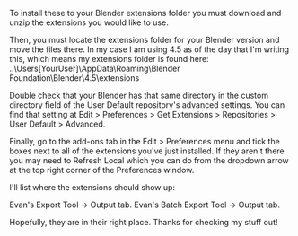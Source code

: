 To install these to your Blender extensions folder you must download and unzip the extensions you would like to use.

Then, you must locate the extensions folder for your Blender version and move the files there. In my case I am using 4.5 as of the day that I'm writing this, which means my extensions folder is found here:
..\Users\[YourUser]\AppData\Roaming\Blender Foundation\Blender\4.5\extensions


Double check that your Blender has that same directory in the custom directory field of the User Default repository's advanced settings.
You can find that setting at Edit > Preferences > Get Extensions > Repositories > User Default > Advanced.

Finally, go to the add-ons tab in the Edit > Preferences menu and tick the boxes next to all of the extensions you've just installed. 
If they aren't there you may need to Refresh Local which you can do from the dropdown arrow at the top right corner of the Preferences window.


I'll list where the extensions should show up:

Evan's Export Tool -> Output tab.
Evan's Batch Export Tool -> Output tab.


Hopefully, they are in their right place. Thanks for checking my stuff out!
